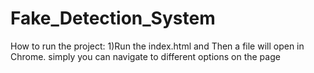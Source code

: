 # Fake_Detection_System
 How to run the project:
 1)Run the index.html and Then a file will open in Chrome. simply you can navigate to different options on the page
